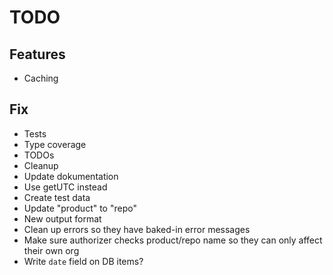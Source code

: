 # TODO

## Features

- Caching

## Fix

- Tests
- Type coverage
- TODOs
- Cleanup
- Update dokumentation
- Use getUTC instead
- Create test data
- Update "product" to "repo"
- New output format
- Clean up errors so they have baked-in error messages
- Make sure authorizer checks product/repo name so they can only affect their own org
- Write `date` field on DB items?
